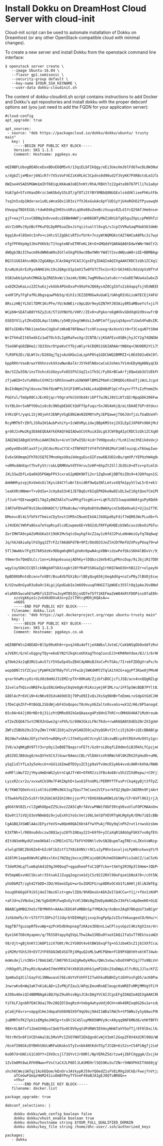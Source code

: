 # Install Dokku on DreamHost Cloud Server with cloud-init

Cloud-init script can be used to automate installation of Dokku on
Dreamhost (or any other OpenStack-compatible cloud with minimal
changes).

To create a new server and install Dokku from the openstack command
line interface:

    $ openstack server create \
       --image Ubuntu-16.04 \
       --flavor gp1.semisonic \
       --security-group default \
       --key-name $YOUR_SSH_KEYNAME \
       --user-data dokku-cloudinit.sh

The content of dokku-cloudinit.sh script contains instructions to add
Docker and Dokku's apt repositories and install dokku with the proper
debconf options set (you just need to add the FQDN for your
application server):


    #cloud-config
    apt_upgrade: true

    apt_sources:
     - source: "deb https://packagecloud.io/dokku/dokku/ubuntu/ trusty main"
       key: |
        -----BEGIN PGP PUBLIC KEY BLOCK-----
        Version: SKS 1.1.5
        Comment: Hostname: pgpkeys.eu

        mQINBFLUbogBEADceEoxBDoE6QM5xV/13qiELbFIkQgy/eEi3UesXmJblFdU7wcDLOW3NuOI
        x/dgbZljeMEerj6N1cR7r7X5sVoFVEZiK4RLkC3Cpdns0d90ud2f3VyKK7PXRBstdLm3JlW9
        OWZoe4VSADSMGWm1mIhT601qLKKAuWJoBIhnKY/RhA/RBXt7z22g4ta9bT67PlliTo1a8y6D
        hUA7gd+5TsVHaxDRrzc3mKObdyS5LOT/gf8Ti2tYBY5MBbQ8NUGExls4dXKlieePhKutFbde
        7sq3n5sdp1Ndoran1u0LsWnaSDx11R3xiYfXJ6xGukAc6pYlUD1yYjU4oRGhD2fPyuewqhHN
        UVwqupTBQtEGULrtdwK04kgIH93ssGRsLqUKe88uZeeBczVuupv8ZLd1YcQ29AfJHe6nsevs
        gjF+eajYlzsvC8BNq3nOvvedcuI6BW4WWFjraH06GNTyMAZi0HibTg65guZXpLcpPW9hTzXM
        oUrZz8MvJ9yUBcFPKuFOLDpRP6uaIbxJsYqiituoltl0vgS/vJcpIVVRwSaqPHa6S63dmKm2
        6gq18v4l05mVcInPn+ciHtcSlZgQkCsRTSvfUrK+7nzyWtNQMGKstAZ7AHCoA8Pbc3i7wyOt
        nTgfPFHVpHg3JHsPXKk9/71YogtoNFoETMFeKL1K+O+GMQddYQARAQABtDdwYWNrYWdlY2xv
        dWQgb3BzIChwcm9kdWN0aW9uIGtleSkgPG9wc0BwYWNrYWdlY2xvdWQuaW8+iQI+BBMBAgAo
        BQJS1G6IAhsvBQkJZgGABgsJCAcDAgYVCAIJCgsEFgIDAQIeAQIXgAAKCRDC5zQk1ZCXq13K
        D/wNzAi6rEzRyx6NH61Hc19s2QAgcU1p1mX1Tw0fU7CThx1nr8JrG63465c9dzUpVzNTYvMs
        USBJwbb1phahCMNGbJpZRQ5bvW/i3azmk/EHKL7wgMV8wu1atu6crrxGoDEfWUa4aIwbxZGk
        oxDZKZeKaLxz2ZChuKzjvkGUk4PUoOxxPn9XeFmJQ68ys4Z0CgIGfx2i64apqfsjVEdWEEBL
        oxHFIPy7FgFafRL0bgsquwPkb5q/dihIzJEZ2EMOGwXuUaKI/UAhgRIUGizuW7ECEjX4FG92
        8RsizHBjYL5Gl7DMt1KcPFe/YU/AdWEirs9pLQUr9eyGZN7HYJ03Aiy8R5aMBoeYsfxjifkb
        WCpbN+SEATaB8YY6Zy2LK/5TiUYNUYb/VHP//ZEv0+uPgkoro6gWVkvGDdXqH2d9svwfrQKf
        GSEQYXlLytZKvQSDLAqclSANs/y5HDjUxgtWKdsL3xNPCmffjpyiqS4pvoTiUwS4FwBsIR2s
        BDToIEHDvTNk1imeSmxCUgDxFzWkmB70FBmwz7zs9FzuoegrAxXonVit0+f3CxquN7tS0mHa
        WrZfhHxEIt65edkIz1wETOch3LIg6RaFwsXgrZCNTB/zjKGAFEzxOSBkjhyJCY2g74QNObKg
        TSeGNFqG0ZBHe2/JQ33UxrDtpeKvCYTbjuWlyrkCDQRS1G6IARAArtNBXq+CNU9DR2YCi759
        fLR9F62Ec/QLWY3c/D26OqjTgjxAzGKbu1aLzphP8tq1GDCbWQ2BMMZI+L0Ed502u6kC0fzv
        bppRRXrVaxBrwxY9XhnzvkXXzwNwnBalkrJ5Yk0lN8ocwCuUJohms7V14nEDyHgAB8yqCEWz
        Qm/SIZw35N/insTXshcdiUGeyufo85SFhCUqZ1x1TkSC/FyDG+BCwArfj8Qwdab3UlUEkF6c
        zTjwWIO+5vYuR8bsCGYKCSrGRh5nxw0tuGXWXWFlBMSZP6mFcCDRQDGcKOuGTjiWzLJcgsEc
        BoIX4WpHJYgl6ovex7HkfQsWPYL5V1FIHMlw34ALx4aQDH0dPJpC+FxynrfTfsIzPnmm2huX
        PGGYul/TmOp00CsJEcKOjqcrYOgraYkCGVXbd4ri6Pf7wJNiJ8V1iKTzQIrNpqGDk306Fww1
        VsYBLOnrSxNPYOOu1s8c8c9N5qbEbOCtQdFf5pfuqsr5nJ0G4mhjQ/eLtDA4E7GPrdtUoceO
        kYKcQFt/yqnL1Sj9Ojeht3ENPyVSgE8NiWxNIEM0YxPyJEPQawejT66JUnTjzLfGaDUxHfse
        RcyMMTbTrZ0fLJSRaIH1AubPxhiYy+IcWOVMyLiUwjBBpKMStej2XILEpIJXP6Pn96KjMcB1
        grd0J2vMw2Kg3E8AEQEAAYkERAQYAQIADwUCUtRuiAIbLgUJCWYBgAIpCRDC5zQk1ZCXq8Fd
        IAQZAQIABgUCUtRuiAAKCRA3u+4/etlbPwI5D/4idr7VHQpou6c/YLnK1lmz3hEikdxUxjC4
        ymOyeODsGRlaxXfjvjOCdocMzuCY3C+ZfNFKOTtVY4fV5Pd82MuY1H8lnuzqLxT6UwpIwo+y
        Ev6xSK0mqm2FhT0JSQ7E7MnoHqsU0aikHegyEucGIFzew6BJUD2xBu/qmVP/YEPUzhW4g8uD
        +oRMxdAHXqvtThvFySY/rakLQRMRVwYdTFHrvu3zHP+6hpZt25llJb3DiO+dTsv+ptLmlUr5
        JXLSSw2DfLxQa0kD5PGWpFPVJcxraS2pNDK9KTi2nr1ZqDxeKjDBT6zZOs9+4JQ9fepn1S26
        AmHWHhyzvpjKxVm4sOilKysi84CYluNrlEnidNf9wQa3NlLmtvxXQfm1py5tlwL5rE+ek1fw
        leaKXRcNNmm+T+vDdIw+JcHy8a53nK1JEfBqEuY6IqEPKDke0wDIsDLSwI1OgtQoe7Cm1PBu
        jfJu4rYQE+wwgWILTAgIy8WZXAloTcwVMtgfSsgHia++LqKfLDZ3JuwpaUAHAtguPy0QddvF
        I4R7eFDVwHT0sS3AsG0HAOCY/1FRe8cAw/+9Vp0oDtOvBWAXycnCbdQeHvwh2+Uj2u2f7K3C
        DMoevcBl4L5fkFkYTkmixCDy5nst1VM5nINueUIkUAJJbOGpd6yFdif7mQR0JWcPLudb+fwu
        sJ4UEACYWhPa8Gxa7eYopRsydlcdEzwpmo6E+V8GIdLFRFFpKHQEzbSW5coxzU6oOiPbTurC
        ZorIMHTA9cpAZoMUGKaSt19UKIMvSqtcDayhgf4cZ2ay1z0fdJ2PuLeNnWeiGyfq78q6wqSa
        Jq/h6JdAiwXplFd3gqJZTrFZz7A6Q6Pd7B+9PZ/DUdEO3JeZlHJDfRmfU2XPoyPUoq79+whP
        5Tl3WwHUv7Fg357kRSdzKv9DbgmhqRHlgVeKn9pwN4cpVBN+idzwPefQksSKH4lBDvVr/9j+
        V9mmrOx7QmQ5LCc/1on+L0dqo6suoajADhKy+lDQbzs2mVb4CLpPKncDup/9iJbjiR17DDFM
        wgyCoy5OHJICQ5lckNNgkHTS6Xiogkt28YfK4P3S0GaZgIrhKQ7AmO3O+hB12Zr+olpeyhGB
        OpBD80URntdEcenvfnXBY/BsuAVbTGXiBzrlBEyQxg656jUeqAdXg+nzCvP0yJlBUOjEcwyh
        K/U2nw9nGyaR3u0a9r24LgijGpdGabIeJm6O9vuuqFHHGI72pWUEs355lt8q1pAoJUv8NehQ
        mlaR0h5wcwhEtwM6fiSIUTnuJnyHT053GjsUD7ef5fY1KEFmaZeW04kRtFDOPinz0faE8hvs
        xzsVgkKye1c2vkXKdOXvA3x+pZzlTHtcgMOhjKQAsA==
        =H60S
        -----END PGP PUBLIC KEY BLOCK-----
       filename: dokku.list
     - source: "deb https://apt.dockerproject.org/repo ubuntu-trusty main"
       key: |
        -----BEGIN PGP PUBLIC KEY BLOCK-----
        Version: SKS 1.1.5
        Comment: Hostname: pgpkeys.co.uk

        mQINBFWln24BEADrBl5p99uKh8+rpvqJ48u4eTtjeXAWbslJotmC/CakbNSqOb9oddfzRvGV
        eJVERt/Q/mlvEqgnyTQy+e6oEYN2Y2kqXceUhXagThnqCoxcEJ3+KM4RmYdoe/BJ/J/6rHOj
        q7Omk24z2qB3RU1uAv57iY5VGw5p45uZB4C4pNNsBJXoCvPnTGAs/7IrekFZDDgVraPx/hdi
        wopQ8NltSfZCyu/jPpWFK28TR8yfVlzYFwibj5WKdHM7ZTqlA1tHIG+agyPf3Rae0jPMsHR6
        q+arXVwMccyOi+ULU0z8mHUJ3iEMIrpTX+80KaN/ZjibfsBOCjcfiJSB/acn4nxQQgNZigna
        32velafhQivsNREFeJpzENiGHOoyC6qVeOgKrRiKxzymj0FIMLru/iFF5pSWcBQB7PYlt8J0
        G80lAcPr6VCiN+4cNKv03SdvA69dCOj79PuO9IIvQsJXsSq96HB+TeEmmL+xSdpGtGdCJHHM
        1fDeCqkZhT+RtBGQL2SEdWjxbF43oQopocT8cHvyX6Zaltn0svoGs+wX3Z/H6/8P5anog43U
        65c0A+64Jj00rNDr8j31izhtQMRo892kGeQAaaxg4Pz6HnS7hRC+cOMHUU4HA7iMzHrouAdY
        eTZeZEQOA7SxtCME9ZnGwe2grxPXh/U/80WJGkzLFNcTKdv+rwARAQABtDdEb2NrZXIgUmVs
        ZWFzZSBUb29sIChyZWxlYXNlZG9ja2VyKSA8ZG9ja2VyQGRvY2tlci5jb20+iQIcBBABCgAG
        BQJWw7vdAAoJEFyzYeVS+w0QHysP/i37m4SyoOCVcnybl18vzwBEcp4VCRbXvHvOXty1gccV
        IV8/aJqNKgBV97lY3vrpOyiIeB8ETQegsrxFE7t/Gz0rsLObqfLEHdmn5iBJRkhLfCpzjeOn
        yB3Z0IJB6UogO/msQVYe5CXJl6uwr0AmoiCBLrVlDAktxVh9RWch0l0KZRX2FpHu8h+uM0/z
        ySqIidlYfLa3y5oHscU+nGU1i6ImwDTD3ysZC5jp9aVfvUmcESyAb4vvdcAHR+bXhA/RW8QH
        eeMFliWw7Z2jYHyuHmDnWG2yUrnCqAJTrWV+OfKRIzzJFBs4e88ru5h2ZIXdRepw/+COYj34
        LyzxR2cxr2u/xvxwXCkSMe7F4KZAphD+1ws61FhnUMi/PERMYfTFuvPrCkq4gyBjt3fFpZ2N
        R/fKW87QOeVcn1ivXl9id3MMs9KXJsg7QasT7mCsee2VIFsxrkFQ2jNpD+JAERRn9Fj4ArHL
        5TbwkkFbZZvSi6fr5h2GbCAXIGhIXKnjjorPY/YDX6X8AaHOW1zblWy/CFr6VFl963jrjJga
        g0G6tNtBZLrclZgWhOQpeZZ5Lbvz2ZA5CqRrfAVcwPNW1fObFIRtqV6vuVluFOPCMAAnOnqR
        02w9t17iVQjO3oVN0mbQi9vjuExXh1YoScVetiO6LSmlQfVEVRTqHLMgXyR/EMo7iQIcBBAB
        CgAGBQJXSWBlAAoJEFyzYeVS+w0QeH0QAI6btAfYwYPuAjfRUy9qlnPhZ+xt1rnwsUzsbmo8
        K3XTNh+l/R08nu0dsczw30Q1wju28fh1N8ay223+69f0+yICaXqR18AbGgFGKX7vo0gfEVax
        dItUN3eHNydGFzmeOKbAlrxIMECnSTG/TkFVYO9Ntlv9vSN2BupmTagTRErxLZKnVsWRzp+X
        elwlgU5BCZ6U6Ze8+bIc6F1bZstf17X8i6XNV/rOCLx2yP0hn1osoljoLPpW8nzkwvqYsYbC
        A28lMt1aqe0UWvRCqR0zxlKn17NZQqjbxcajEMCajoQ01MshmO5GWePViv2abCZ/iaC5zKqV
        T3deMJHLq7lum6qhA41E9gJH9QoqT+qgadheeFfoC1QP7cke+tXmYg2R39p3l5Hmm+JQbP4f
        9V5mpWExvHGCSbcatr35tnakIJZugq2ogzsm1djCSz9222RXl9OoFqsm1bNzA78+/cOt5N2c
        yhU0bM2T/zgh42YbDD+JDU/HSmxUIpU+wrGvZGM2FU/up0DRxOC4U1fL6HHlj8liNJWfEg3v
        hougOh66gGF9ik5j4eIlNoz6lst+gmvlZQ9/9hRDeoG+AbhZeIlQ4CCw+Y1j/+fUxIzKHPVK
        +aFJd+oJVNvbojJW/SgDdSMtFwqOvXyYcHl30Ws0gZUeDyAmNGZeJ3kFklnApDmeKK+OiQIi
        BBABCgAMBQJXe5zTBYMHhh+AAAoJEDG4FaMBBnSp7YMQAJqrXoBonZAq07B6qUaT3aBCgnY4
        JshbXmFb/XrrS75f7YJDPx2fJJdqrbYDIHHgOjzxvp3ngPpOpJzI5sYmkaugeoCO/KHu/+39
        XqgTB7fguzapRfbvuWp+qzPcHSdb9opnagfzKAze3DQnnLiwCPlsyvGpzC4KzXgV2ze/4raa
        Oye1kK7O0cHyapmn/q/TR3S8YapyXq5VpLThwJAw1SRDu0YxeXIAQiIfaSxT79EktoioW2CS
        V8/djt+gBjXnKYJJA8P1zzX7GNt/Rc2YG0Ot4v6tBW16xqFTg+n5JzbeK5cZ1jbIXXfCcaZJ
        yiM2MzYGhSJ9+EV7JYF05OAIWE4SGTRjXMquQ2oMLSwMCPQHm+FCD9PXQ0tHYx6tKT34wksd
        moWsdejl/n3NS+178mG1WI/lN079h3im2gRwOykMou/QWs3vGw/xDoOYHPV2gJ7To9BLVnVK
        /hROgdFLZFeyRScNzwKm57HmYMFA74tX601OiHhk1ymP2UUc25oDWpLXlfcRULJJlo/KfZZF
        3pmKwIq3CilGayFUi1NNwuavG76EcAVtVFUVFFIITwkhkuRbBHIytzEHYosFgD5/acK0Pauq
        JnwrwKv0nWq3aK7nKiALAD+iZvPNjFZau3/APqLEmvmRnAElmugcHsWREFxMMjMMVgYFiYKU
        AJO8u46eiQI4BBMBAgAiBQJVpZ9uAhsvBgsJCAcDAgYVCAIJCgsEFgIDAQIeAQIXgAAKCRD3
        YiFXLFJgnbRfEAC9Uai7Rv20QIDlDogRzd+Vebg4ahyoUdj0CH+nAk40RIoq6G26u1e+sdgj
        pCa8jF6vrx+smpgd1HeJdmpahUX0XN3X9f9qU9oj9A4I1WDalRWJh+tP5WNv2ySy6AwcP9Qn
        juBMRTnTK27pk1sEMg9oJHK5p+ts8hlSC4SluyMKH5NMVy9c+A9yqq9NF6M6d6/ehKfBFFLG
        9BX+XLBATvf1ZemGVHQusCQebTGv0C0V9yqtdPdRWVIEhHxyNHATaVYOafTj/EF0lDxLl6zD
        T6trRV5n9F1VCEh4Aal8L5MxVPcIZVO7NHT2EkQgn8CvWjV3oKl2GopZF8V4XdJRl90U/WDv
        /6cmfI08GkzDYBHhS8ULWRFwGKobsSTyIvnbk4NtKdnTGyTJCQ8+6i52s+C54PiNgfj2ieNn
        6oOR7d+bNCcG1CdOYY+ZXVOcsjl73UYvtJrO0Rl/NpYERkZ5d/tzw4jZ6FCXgggA/Zxcjk6Y
        1ZvIm8Mt8wLRFH9Nww+FVsCtaCXJLP8DlJLASMD9rl5QS9Ku3u7ZNrr5HWXPHXITX660jgly
        shch6CWeiUATqjIAzkEQom/kEnOrvJAtkypRJ59vYQOedZ1sFVELMXg2UCkD/FwojfnVtjzY
        aTCeGwFQeqzHmM241iuOmBYPeyTY5veF49aBJA1gEJOQTvBR8Q==
        =Yhur
        -----END PGP PUBLIC KEY BLOCK-----
       filename: docker.list

    package_upgrade: true

    debconf_selections: |

        dokku dokku/web_config boolean false
        dokku dokku/vhost_enable boolean true
        dokku dokku/hostname string $YOUR_FULL_QUALIFIED_DOMAIN
        dokku dokku/key_file string /home/dhc-user/.ssh/authorized_keys

    packages:
       - dokku
